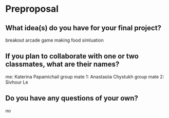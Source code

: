 # Preproposal

## What idea(s) do you have for your final project?

breakout arcade game
making food simluation


## If you plan to collaborate with one or two classmates, what are their names?

me: Katerina Papamichail
group mate 1: Anastasiia Chystukh
group mate 2: Sivhour Le


## Do you have any questions of your own?

no
